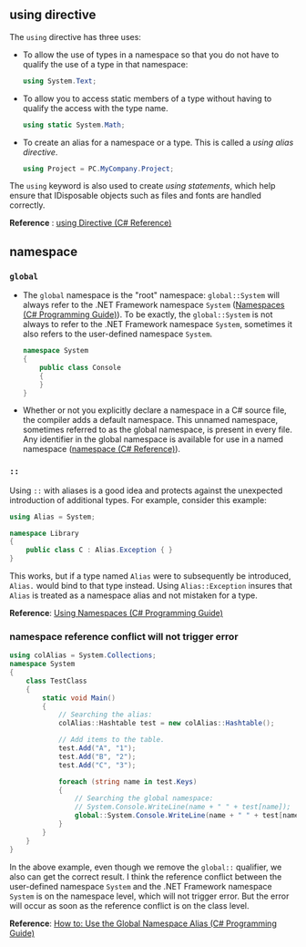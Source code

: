## using directive

The `using` directive has three uses:

- To allow the use of types in a namespace so that you do not have to qualify the use of a type in that namespace:
	```c#
	using System.Text; 
	```
- To allow you to access static members of a type without having to qualify the access with the type name.
	```c#
	using static System.Math;
	```
- To create an alias for a namespace or a type. This is called a *using alias directive*.
	```c#
	using Project = PC.MyCompany.Project; 
	```
The `using` keyword is also used to create *using statements*, which help ensure that IDisposable objects such as files and fonts are handled correctly.

**Reference** : [using Directive (C# Reference)](https://docs.microsoft.com/en-us/dotnet/csharp/language-reference/keywords/using-directive)

## namespace

### `global`

- The `global` namespace is the "root" namespace: `global::System` will always refer to the .NET Framework namespace `System` ([Namespaces (C# Programming Guide)](https://docs.microsoft.com/en-us/dotnet/csharp/programming-guide/namespaces/)). To be exactly, the `global::System` is not always to refer to the .NET Framework namespace `System`, sometimes it also refers to the user-defined namespace `System`.
	```c#
	namespace System
    {
        public class Console
        {
        }
    }
	```

- Whether or not you explicitly declare a namespace in a C# source file, the compiler adds a default namespace. This unnamed namespace, sometimes referred to as the global namespace, is present in every file. Any identifier in the global namespace is available for use in a named namespace ([namespace (C# Reference)](https://docs.microsoft.com/en-us/dotnet/csharp/language-reference/keywords/namespace)).

### `::`

Using `::` with aliases is a good idea and protects against the unexpected introduction of additional types. For example, consider this example:
```c#
using Alias = System;
```
```c#
namespace Library
{
    public class C : Alias.Exception { }
}
```
This works, but if a type named `Alias` were to subsequently be introduced, `Alias.` would bind to that type instead. Using `Alias::Exception` insures that `Alias` is treated as a namespace alias and not mistaken for a type.

**Reference**: [Using Namespaces (C# Programming Guide)](https://docs.microsoft.com/en-us/dotnet/csharp/programming-guide/namespaces/using-namespaces)

### namespace reference conflict will not trigger error

```c#
using colAlias = System.Collections;
namespace System
{
    class TestClass
    {
        static void Main()
        {
            // Searching the alias:
            colAlias::Hashtable test = new colAlias::Hashtable();

            // Add items to the table.
            test.Add("A", "1");
            test.Add("B", "2");
            test.Add("C", "3");

            foreach (string name in test.Keys)
            {
                // Searching the global namespace:
                // System.Console.WriteLine(name + " " + test[name]);
                global::System.Console.WriteLine(name + " " + test[name]);
            }
        }
    }
}
```
In the above example, even though we remove the `global::` qualifier, we also can get the correct result. I think the reference conflict between the user-defined namespace `System` and the .NET Framework namespace `System` is on the namespace level, which will not trigger error. But the error will occur as soon as the reference conflict is on the class level.

**Reference**: [How to: Use the Global Namespace Alias (C# Programming Guide)](https://docs.microsoft.com/en-us/dotnet/csharp/programming-guide/namespaces/how-to-use-the-global-namespace-alias)
<!--stackedit_data:
eyJoaXN0b3J5IjpbMjcyNDQ0NjcwXX0=
-->